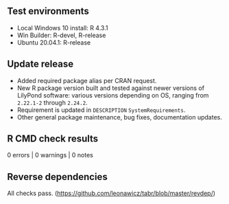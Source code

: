 ## Test environments

* Local Windows 10 install: R 4.3.1
* Win Builder: R-devel, R-release
* Ubuntu 20.04.1: R-release

## Update release

* Added required package alias per CRAN request.
* New R package version built and tested against newer versions of LilyPond software: various versions depending on OS, ranging from `2.22.1-2` through `2.24.2`.
* Requirement is updated in `DESCRIPTION` `SystemRequirements`.
* Other general package maintenance, bug fixes, documentation updates.

## R CMD check results

0 errors | 0 warnings | 0 notes

## Reverse dependencies

All checks pass. (https://github.com/leonawicz/tabr/blob/master/revdep/)
